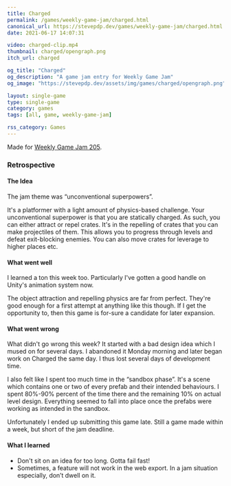 ```yaml
---
title: Charged
permalink: /games/weekly-game-jam/charged.html
canonical_url: https://stevepdp.dev/games/weekly-game-jam/charged.html
date: 2021-06-17 14:07:31

video: charged-clip.mp4
thumbnail: charged/opengraph.png
itch_url: charged

og_title: "Charged"
og_description: "A game jam entry for Weekly Game Jam"
og_image: "https://stevepdp.dev/assets/img/games/charged/opengraph.png"

layout: single-game
type: single-game
category: games
tags: [all, game, weekly-game-jam]

rss_category: Games
---
```


Made for <a href="https://itch.io/jam/weekly-game-jam-205" rel="noopener" target="_blank">Weekly Game Jam 205</a>.

### Retrospective

#### The Idea

The jam theme was &ldquo;unconventional superpowers&rdquo;.

It&apos;s a platformer with a light amount of physics-based challenge. Your unconventional superpower is that you are statically charged. As such, you can either attract or repel crates. It&apos;s in the repelling of crates that you can make projectiles of them. This allows you to progress through levels and defeat exit-blocking enemies. You can also move crates for leverage to higher places etc.

#### What went well

I learned a ton this week too. Particularly I&apos;ve gotten a good handle on Unity&apos;s animation system now.

The object attraction and repelling physics are far from perfect. They&apos;re good enough for a first attempt at anything like this though. If I get the opportunity to, then this game is for-sure a candidate for later expansion.

#### What went wrong

What didn&apos;t go wrong this week? It started with a bad design idea which I mused on for several days. I abandoned it Monday morning and later began work on Charged the same day. I thus lost several days of development time.

I also felt like I spent too much time in the &ldquo;sandbox phase&rdquo;. It&apos;s a scene which contains one or two of every prefab and their intended behaviours. I spent 80%-90% percent of the time there and the remaining 10% on actual level design. Everything seemed to fall into place once the prefabs were working as intended in the sandbox.

Unfortunately I ended up submitting this game late. Still a game made within a week, but short of the jam deadline.

#### What I learned

* Don&apos;t sit on an idea for too long. Gotta fail fast!
* Sometimes, a feature will not work in the web export. In a jam situation especially, don’t dwell on it.